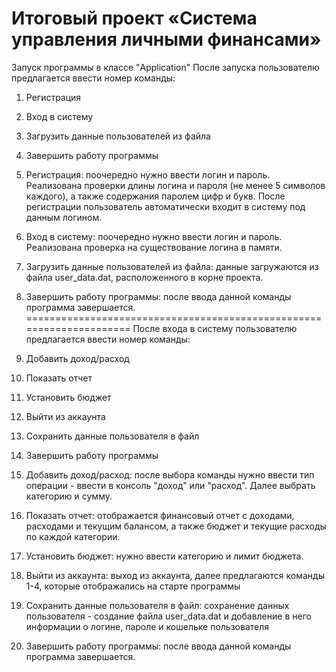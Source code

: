 Итоговый проект «Система управления личными финансами»
=====================================================================
Запуск программы в классе "Application"
После запуска пользователю предлагается ввести номер команды:
1. Регистрация
2. Вход в систему
3. Загрузить данные пользователей из файла
4. Завершить работу программы


1. Регистрация: поочередно нужно ввести логин и пароль. Реализована проверки длины логина и пароля (не менее 5 символов каждого), а также содержания паролем цифр и букв. После регистрации пользователь автоматически входит в систему под данным логином.
2. Вход в систему: поочередно нужно ввести логин и пароль. Реализована проверка на существование логина в памяти.
3. Загрузить данные пользователей из файла: данные загружаются из файла user_data.dat, расположенного в корне проекта.
4. Завершить работу программы: после ввода данной команды программа завершается.
=====================================================================
После входа в систему пользователю предлагается ввести номер команды:
1. Добавить доход/расход
2. Показать отчет
3. Установить бюджет
4. Выйти из аккаунта
5. Сохранить данные пользователя в файл
6. Завершить работу программы


1. Добавить доход/расход: после выбора команды нужно ввести тип операции - ввести в консоль "доход" или "расход". Далее выбрать категорию и сумму.
2. Показать отчет: отображается финансовый отчет с доходами, расходами и текущим балансом, а также бюджет и текущие расходы по каждой категории.
3. Установить бюджет: нужно ввести категорию и лимит бюджета. 
4. Выйти из аккаунта: выход из аккаунта, далее предлагаются команды 1-4, которые отображались на старте программы 
5. Сохранить данные пользователя в файл: сохранение данных пользователя - создание файла user_data.dat и добавление в него информации о логине, пароле и кошельке пользователя 
6. Завершить работу программы: после ввода данной команды программа завершается.